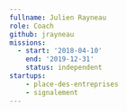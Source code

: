 ```yaml
---
fullname: Julien Rayneau
role: Coach
github: jrayneau
missions:
  - start: '2018-04-10'
    end: '2019-12-31'
    status: independent
startups:
    - place-des-entreprises
    - signalement
---
```

